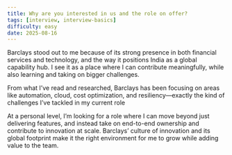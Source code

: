 ```yaml
---
title: Why are you interested in us and the role on offer?
tags: [interview, interview-basics]
difficulty: easy
date: 2025-08-16
---
```

Barclays stood out to me because of its strong presence in both financial services and technology, and the way it positions India as a global capability hub. I see it as a place where I can contribute meaningfully, while also learning and taking on bigger challenges.

From what I’ve read and researched, Barclays has been focusing on areas like automation, cloud, cost optimization, and resiliency—exactly the kind of challenges I’ve tackled in my current role

At a personal level, I’m looking for a role where I can move beyond just delivering features, and instead take on end-to-end ownership and contribute to innovation at scale. Barclays’ culture of innovation and its global footprint make it the right environment for me to grow while adding value to the team.

